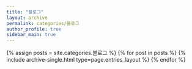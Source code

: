 ```yaml
---
title: "블로그"
layout: archive
permalink: categories/블로그
author_profile: true
sidebar_main: true
---
```



{% assign posts = site.categories.블로그 %}
{% for post in posts %} {% include archive-single.html type=page.entries_layout %} {% endfor %}
